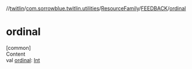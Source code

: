 //[twitlin](../../../index.md)/[com.sorrowblue.twitlin.utilities](../../index.md)/[ResourceFamily](../index.md)/[FEEDBACK](index.md)/[ordinal](ordinal.md)



# ordinal  
[common]  
Content  
val [ordinal](ordinal.md): [Int](https://kotlinlang.org/api/latest/jvm/stdlib/kotlin/-int/index.html)  



